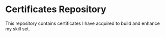 
# Certificates Repository

This repository contains certificates I have acquired to build and enhance my skill set.


